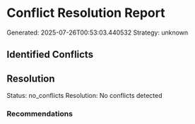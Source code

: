 # Conflict Resolution Report

Generated: 2025-07-26T00:53:03.440532
Strategy: unknown

## Identified Conflicts


## Resolution

Status: no_conflicts
Resolution: No conflicts detected

### Recommendations

